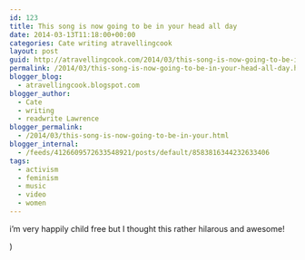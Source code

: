```yaml
---
id: 123
title: This song is now going to be in your head all day
date: 2014-03-13T11:18:00+00:00
categories: Cate writing atravellingcook
layout: post
guid: http://atravellingcook.com/2014/03/this-song-is-now-going-to-be-in-your-head-all-day.html
permalink: /2014/03/this-song-is-now-going-to-be-in-your-head-all-day.html
blogger_blog:
  - atravellingcook.blogspot.com
blogger_author:
  - Cate
  - writing
  - readwrite Lawrence
blogger_permalink:
  - /2014/03/this-song-is-now-going-to-be-in-your.html
blogger_internal:
  - /feeds/4126609572633548921/posts/default/8583816344232633406
tags:
  - activism
  - feminism
  - music
  - video
  - women
---
```

i&#8217;m very happily child free but I thought this rather hilarous and awesome!

)